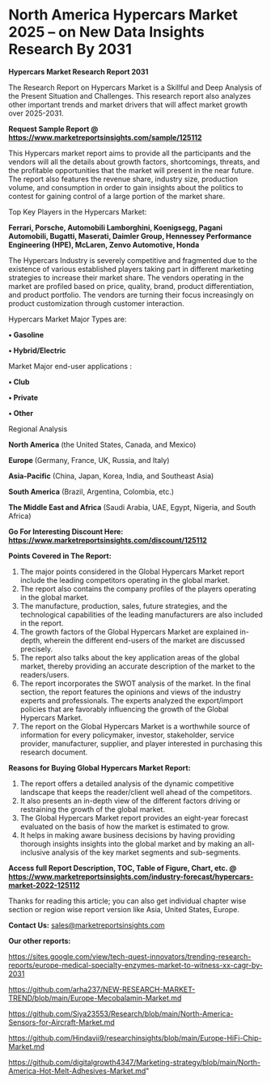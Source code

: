 # North America Hypercars Market 2025 – on New Data Insights Research By 2031

<strong>Hypercars Market Research Report 2031</strong>

The Research Report on Hypercars Market is a Skillful and Deep Analysis of the Present Situation and Challenges. This research report also analyzes other important trends and market drivers that will affect market growth over 2025-2031.

<strong>Request Sample Report @ <a href=https://www.marketreportsinsights.com/sample/125112>https://www.marketreportsinsights.com/sample/125112</a></strong>

This Hypercars market report aims to provide all the participants and the vendors will all the details about growth factors, shortcomings, threats, and the profitable opportunities that the market will present in the near future. The report also features the revenue share, industry size, production volume, and consumption in order to gain insights about the politics to contest for gaining control of a large portion of the market share.

Top Key Players in the Hypercars Market:

<strong>Ferrari, Porsche, Automobili Lamborghini, Koenigsegg, Pagani Automobili, Bugatti, Maserati, Daimler Group, Hennessey Performance Engineering (HPE), McLaren, Zenvo Automotive, Honda</strong>

The Hypercars Industry is severely competitive and fragmented due to the existence of various established players taking part in different marketing strategies to increase their market share. The vendors operating in the market are profiled based on price, quality, brand, product differentiation, and product portfolio. The vendors are turning their focus increasingly on product customization through customer interaction.

Hypercars Market Major Types are:

<strong>• Gasoline

• Hybrid/Electric</strong>

Market Major end-user applications :

<strong>• Club

• Private

• Other</strong>

Regional Analysis

</u><strong><b>North America</b></strong> (the United States, Canada, and Mexico)

<strong><b>Europe </b></strong>(Germany, France, UK, Russia, and Italy)

<strong><b>Asia-Pacific</b></strong> (China, Japan, Korea, India, and Southeast Asia)

<strong><b>South America</b></strong> (Brazil, Argentina, Colombia, etc.)

<strong><b>The Middle East and Africa</b></strong> (Saudi Arabia, UAE, Egypt, Nigeria, and South Africa)

<strong>Go For Interesting Discount Here: <a href=https://www.marketreportsinsights.com/discount/125112>https://www.marketreportsinsights.com/discount/125112</a></strong>

<strong>Points Covered in The Report:</strong>
<ol>
  <li>The major points considered in the Global Hypercars Market report include the leading competitors operating in the global market.</li>
  <li>The report also contains the company profiles of the players operating in the global market.</li>
  <li>The manufacture, production, sales, future strategies, and the technological capabilities of the leading manufacturers are also included in the report.</li>
  <li>The growth factors of the Global Hypercars Market are explained in-depth, wherein the different end-users of the market are discussed precisely.</li>
  <li>The report also talks about the key application areas of the global market, thereby providing an accurate description of the market to the readers/users.</li>
  <li>The report incorporates the SWOT analysis of the market. In the final section, the report features the opinions and views of the industry experts and professionals. The experts analyzed the export/import policies that are favorably influencing the growth of the Global Hypercars Market.</li>
  <li>The report on the Global Hypercars Market is a worthwhile source of information for every policymaker, investor, stakeholder, service provider, manufacturer, supplier, and player interested in purchasing this research document.</li>
</ol>
<strong>Reasons for Buying Global Hypercars Market Report:</strong>

<ol>
  <li>The report offers a detailed analysis of the dynamic competitive landscape that keeps the reader/client well ahead of the competitors.</li>
  <li>It also presents an in-depth view of the different factors driving or restraining the growth of the global market.</li>
  <li>The Global Hypercars Market report provides an eight-year forecast evaluated on the basis of how the market is estimated to grow.</li>
  <li>It helps in making aware business decisions by having providing thorough insights insights into the global market and by making an all-inclusive analysis of the key market segments and sub-segments.</li>
</ol>
<strong>Access full Report Description, TOC, Table of Figure, Chart, etc. @ <a href=https://www.marketreportsinsights.com/industry-forecast/hypercars-market-2022-125112>https://www.marketreportsinsights.com/industry-forecast/hypercars-market-2022-125112</a></strong>


Thanks for reading this article; you can also get individual chapter wise section or region wise report version like Asia, United States, Europe.

<strong>Contact Us:</strong>
sales@marketreportsinsights.com

<strong>Our other reports:</strong>

<a href=https://sites.google.com/view/tech-quest-innovators/trending-research-reports/europe-medical-specialty-enzymes-market-to-witness-xx-cagr-by-2031>https://sites.google.com/view/tech-quest-innovators/trending-research-reports/europe-medical-specialty-enzymes-market-to-witness-xx-cagr-by-2031</a>

<a href=https://github.com/arha237/NEW-RESEARCH-MARKET-TREND/blob/main/Europe-Mecobalamin-Market.md>https://github.com/arha237/NEW-RESEARCH-MARKET-TREND/blob/main/Europe-Mecobalamin-Market.md</a>

<a href=https://github.com/Siya23553/Research/blob/main/North-America-Sensors-for-Aircraft-Market.md>https://github.com/Siya23553/Research/blob/main/North-America-Sensors-for-Aircraft-Market.md</a>

<a href=https://github.com/Hindavii9/researchinsights/blob/main/Europe-HiFi-Chip-Market.md>https://github.com/Hindavii9/researchinsights/blob/main/Europe-HiFi-Chip-Market.md</a>

<a href=https://github.com/digitalgrowth4347/Marketing-strategy/blob/main/North-America-Hot-Melt-Adhesives-Market.md>https://github.com/digitalgrowth4347/Marketing-strategy/blob/main/North-America-Hot-Melt-Adhesives-Market.md</a>"
